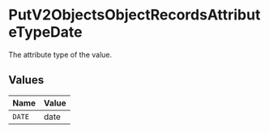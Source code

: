 # PutV2ObjectsObjectRecordsAttributeTypeDate

The attribute type of the value.


## Values

| Name   | Value  |
| ------ | ------ |
| `DATE` | date   |